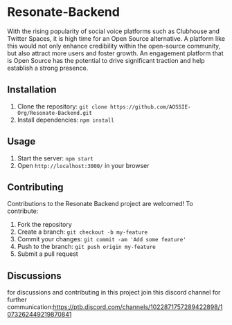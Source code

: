 # Resonate-Backend

With the rising popularity of social voice platforms such as Clubhouse and Twitter Spaces, it is high time for an Open Source alternative. A platform like this would not only enhance credibility within the open-source community, but also attract more users and foster growth. An engagement platform that is Open Source has the potential to drive significant traction and help establish a strong presence.

## Installation

1. Clone the repository: `git clone https://github.com/AOSSIE-Org/Resonate-Backend.git`
2. Install dependencies: `npm install`

## Usage

1. Start the server: `npm start`
2. Open `http://localhost:3000/` in your browser

## Contributing

Contributions to the Resonate Backend project are welcomed! To contribute:

1. Fork the repository
2. Create a branch: `git checkout -b my-feature`
3. Commit your changes: `git commit -am 'Add some feature'`
4. Push to the branch: `git push origin my-feature`
5. Submit a pull request

## Discussions
for discussions and contributing in this project join this discord channel for further communication:https://ptb.discord.com/channels/1022871757289422898/1073262449219870841
